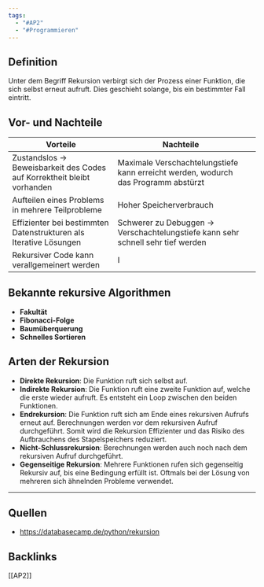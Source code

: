 ```yaml
---
tags:
  - "#AP2"
  - "#Programmieren"
---
```

## Definition
Unter dem Begriff Rekursion verbirgt sich der Prozess einer Funktion, die sich selbst erneut aufruft. Dies geschieht solange, bis ein bestimmter Fall eintritt.
## Vor- und Nachteile
| **Vorteile**                                                            | **Nachteile**                                                                      |     |
| ----------------------------------------------------------------------- | ---------------------------------------------------------------------------------- | --- |
| Zustandslos -> Beweisbarkeit des Codes auf Korrektheit bleibt vorhanden | Maximale Verschachtelungstiefe kann erreicht werden, wodurch das Programm abstürzt |     |
| Aufteilen eines Problems in mehrere Teilprobleme                        | Hoher Speicherverbrauch                                                            |     |
| Effizienter bei bestimmten Datenstrukturen als Iterative Lösungen       | Schwerer zu Debuggen -> Verschachtelungstiefe kann sehr schnell sehr tief werden   |     |
| Rekursiver Code kann verallgemeinert werden                             | I                                                                                  |     |
## Bekannte rekursive Algorithmen 
+ **Fakultät**
+ **Fibonacci-Folge**
+ **Baumüberquerung**
+ **Schnelles Sortieren**

## Arten der Rekursion
+ **Direkte Rekursion**: Die Funktion ruft sich selbst auf.
+ **Indirekte Rekursion**: Die Funktion ruft eine zweite Funktion auf, welche die erste wieder aufruft. Es entsteht ein Loop zwischen den beiden Funktionen.
+ **Endrekursion**: Die Funktion ruft sich am Ende eines rekursiven Aufrufs erneut auf. Berechnungen werden vor dem rekursiven Aufruf durchgeführt. Somit wird die Rekursion Effizienter und das Risiko des Aufbrauchens des Stapelspeichers reduziert.
+ **Nicht-Schlussrekursion**: Berechnungen werden auch noch nach dem rekursiven Aufruf durchgeführt.
+ **Gegenseitige Rekursion**: Mehrere Funktionen rufen sich gegenseitig Rekursiv auf, bis eine Bedingung erfüllt ist. Oftmals bei der Lösung von mehreren sich ähnelnden Probleme verwendet.



---
## Quellen
+ https://databasecamp.de/python/rekursion

## Backlinks
[[AP2]]
